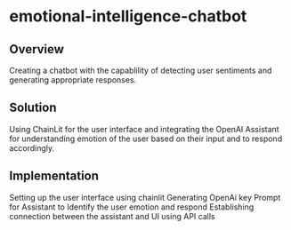 # emotional-intelligence-chatbot

**Overview**
------------------------
Creating a chatbot with the capablility of detecting user sentiments and generating appropriate responses.

**Solution**
------------------------
Using ChainLit for the user interface and integrating the OpenAI Assistant for understanding emotion of the user based on their input and to respond accordingly.

**Implementation**
-------------------------
Setting up the user interface using chainlit
Generating OpenAi key 
Prompt for Assistant to Identify the user emotion and respond
Establishing connection between the assistant and UI using API calls

